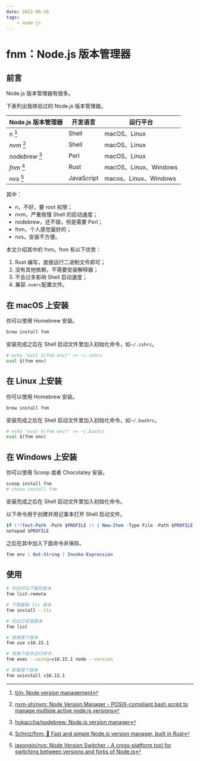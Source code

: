 ```yaml
---
date: 2022-06-26
tags:
    - node-js
---
```


# fnm：Node.js 版本管理器

## 前言

Node.js 版本管理器有很多。

下表列出我体验过的 Node.js 版本管理器。

| Node.js 版本管理器 | 开发语言   | 运行平台              |
| ------------------ | ---------- | --------------------- |
| *n* [^1]            | Shell      | macOS、Linux          |
| *nvm* [^2]         | Shell      | macOS、Linux          |
| *nodebrew* [^3]     | Perl       | macOS、Linux          |
| *fnm* [^4]          | Rust       | macOS、Linux、Windows |
| *nvs* [^5]          | JavaScript | macos、Linux、Windows |

其中：

- n，不好，要 root 权限；
- nvm，严重拖慢 Shell 的启动速度；
- nodebrew，还不错，但是需要 Perl；
- fnm，个人感觉最好的；
- nvs，安装不方便。

本文介绍其中的 fnm。fnm 有以下优势：

1. Rust 编写，直接运行二进制文件即可；
2. 没有其他依赖，不需要安装解释器；
3. 不会过多影响 Shell 启动速度；
4. 兼容`.nvmrc`配置文件。

## 在 macOS 上安装

你可以使用 Homebrew 安装。

```bash
brew install fnm
```

安装完成之后在 Shell 启动文件里加入初始化命令，如`~/.zshrc`。

```bash
# echo "eval $(fnm env)" >> ~/.zshrc
eval $(fnm env)
```

## 在 Linux 上安装

你可以使用 Homebrew 安装。

```bash
brew install fnm
```

安装完成之后在 Shell 启动文件里加入初始化命令，如`~/.bashrc`。

```bash
# echo "eval $(fnm env)" >> ~/.bashrc
eval $(fnm env)
```

## 在 Windows 上安装

你可以使用 Scoop 或者 Chocolatey 安装。

```powershell
scoop install fnm
# choco install fnm
```

安装完成之后在 Shell 启动文件里加入初始化命令。

以下命令用于创建并用记事本打开 Shell 启动文件。

```powershell
if (!(Test-Path -Path $PROFILE )) { New-Item -Type File -Path $PROFILE -Force }
notepad $PROFILE
```

之后在其中加入下面命令并保存。

```powershell
fnm env | Out-String | Invoke-Expression
```

## 使用

```bash
# 列出可以下载的版本
fnm list-remote

# 下载最新 lts 版本
fnm install --lts

# 列出已安装版本
fnm list

# 使用某个版本
fnm use v16.15.1

# 用某个版本运行命令
fnm exec --using=v16.15.1 node --version

# 卸载某个版本
fnm uninstall v16.15.1
```

[^1]: [tj/n: Node version management](https://github.com/tj/n)
[^2]: [nvm-sh/nvm: Node Version Manager - POSIX-compliant bash script to manage multiple active node.js versions](https://github.com/nvm-sh/nvm)
[^3]: [hokaccha/nodebrew: Node.js version manager](https://github.com/hokaccha/nodebrew)
[^4]: [Schniz/fnm: 🚀 Fast and simple Node.js version manager, built in Rust](https://github.com/Schniz/fnm)
[^5]: [jasongin/nvs: Node Version Switcher - A cross-platform tool for switching between versions and forks of Node.js](https://github.com/jasongin/nvs)
